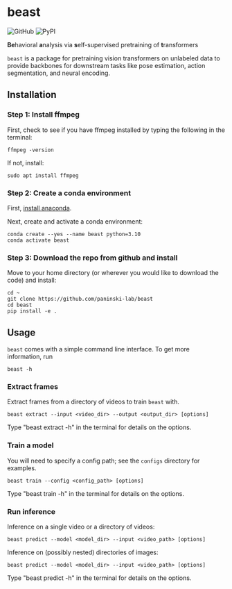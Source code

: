 # beast

![GitHub](https://img.shields.io/github/license/paninski-lab/beast)
![PyPI](https://img.shields.io/pypi/v/py-beast)

**Be**havioral **a**nalysis via **s**elf-supervised pretraining of **t**ransformers

`beast` is a package for pretraining vision transformers on unlabeled data to provide backbones 
for downstream tasks like pose estimation, action segmentation, and neural encoding.

## Installation

### Step 1: Install ffmpeg
First, check to see if you have ffmpeg installed by typing the following in the terminal:

```commandline
ffmpeg -version
```

If not, install:

```commandline
sudo apt install ffmpeg
```

### Step 2: Create a conda environment

First, [install anaconda](https://docs.anaconda.com/free/anaconda/install/index.html).

Next, create and activate a conda environment:

```commandline
conda create --yes --name beast python=3.10
conda activate beast
```

### Step 3: Download the repo from github and install
Move to your home directory (or wherever you would like to download the code) and install:

```commandline
cd ~
git clone https://github.com/paninski-lab/beast
cd beast
pip install -e .
```

## Usage

`beast` comes with a simple command line interface. To get more information, run
```commandline
beast -h
```

### Extract frames

Extract frames from a directory of videos to train `beast` with.

```commandline
beast extract --input <video_dir> --output <output_dir> [options]
```

Type "beast extract -h" in the terminal for details on the options.

### Train a model

You will need to specify a config path; see the `configs` directory for examples.

```commandline
beast train --config <config_path> [options]
```

Type "beast train -h" in the terminal for details on the options.

### Run inference

Inference on a single video or a directory of videos: 

```commandline
beast predict --model <model_dir> --input <video_path> [options]
```

Inference on (possibly nested) directories of images: 

```commandline
beast predict --model <model_dir> --input <video_path> [options]
```

Type "beast predict -h" in the terminal for details on the options.
